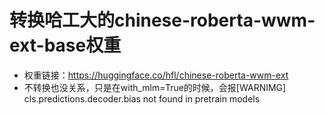 # 转换哈工大的chinese-roberta-wwm-ext-base权重
- 权重链接：https://huggingface.co/hfl/chinese-roberta-wwm-ext
- 不转换也没关系，只是在with_mlm=True的时候，会报[WARNIMG] cls.predictions.decoder.bias not found in pretrain models
